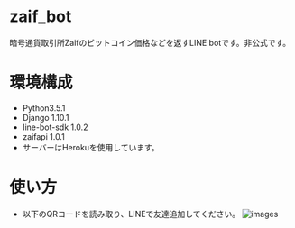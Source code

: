 # zaif_bot
暗号通貨取引所Zaifのビットコイン価格などを返すLINE botです。非公式です。

# 環境構成
* Python3.5.1
* Django 1.10.1
* line-bot-sdk 1.0.2
* zaifapi 1.0.1
* サーバーはHerokuを使用しています。

# 使い方
* 以下のQRコードを読み取り、LINEで友達追加してください。
![images](line_qr.png)
